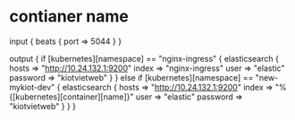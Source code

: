 #  contianer name

input {
  beats {
    port => 5044
  }
}

output {
  if [kubernetes][namespace] == "nginx-ingress" {
    elasticsearch {
      hosts => "http://10.24.132.1:9200"
      index => "nginx-ingress"
      user => "elastic"
      password => "kiotvietweb"
    }
  } else if [kubernetes][namespace] == "new-mykiot-dev" {
    elasticsearch {
      hosts => "http://10.24.132.1:9200"
      index => "%{[kubernetes][container][name]}"
      user => "elastic"
      password => "kiotvietweb"
    }
  }
}